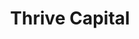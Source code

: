 ---
layout: firm_page
title: "Thrive Capital"
id: "thrivecap.com"
permalink: "/thrivecapitalthrivecap.com/"
website: "https://thrivecap.com"
offices: "New York (United States)"
investment_stages: "Seed, Series A, Series B"
portfolio_companies: ""
portfolio_link: ""
investment_markets: "internet, software, technology-enabled companies"
founded_year: "2009"
description: "Thrive Capital is an investment firm that builds and invests in internet, software, and technology-enabled companies."
linkedin: "https://www.linkedin.com/company/thrive-capital"
twitter: "http://www.twitter.com/ThriveCapital"
instagram: ""
team_page: ""
investor_type: "Venture Capital"
crunchbase: "https://www.crunchbase.com/organization/thrive-capital"
pitchbook: ""

# SEO Optimization
meta_title: "Thrive Capital - VC Firm - projectstartups.com"
meta_description: "Thrive Capital, Thrive Capital is an investment firm that builds and invests in internet, software, and technology-enabled companies...."
meta_keywords: "Thrive Capital, internet, software, technology-enabled companies, VC firm, venture capital, startup investor, projectstartups.com"
canonical_url: "https://vc.projectstartups.com/thrivecapitalthrivecap.com/"
---